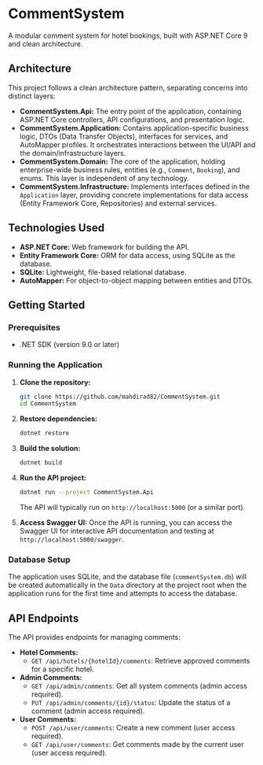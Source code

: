 # CommentSystem

A modular comment system for hotel bookings, built with ASP.NET Core 9 and clean architecture.

## Architecture

This project follows a clean architecture pattern, separating concerns into distinct layers:

*   **CommentSystem.Api:** The entry point of the application, containing ASP.NET Core controllers, API configurations, and presentation logic.
*   **CommentSystem.Application:** Contains application-specific business logic, DTOs (Data Transfer Objects), interfaces for services, and AutoMapper profiles. It orchestrates interactions between the UI/API and the domain/infrastructure layers.
*   **CommentSystem.Domain:** The core of the application, holding enterprise-wide business rules, entities (e.g., `Comment`, `Booking`), and enums. This layer is independent of any technology.
*   **CommentSystem.Infrastructure:** Implements interfaces defined in the `Application` layer, providing concrete implementations for data access (Entity Framework Core, Repositories) and external services.

## Technologies Used

*   **ASP.NET Core:** Web framework for building the API.
*   **Entity Framework Core:** ORM for data access, using SQLite as the database.
*   **SQLite:** Lightweight, file-based relational database.
*   **AutoMapper:** For object-to-object mapping between entities and DTOs.

## Getting Started

### Prerequisites

*   .NET SDK (version 9.0 or later)

### Running the Application

1.  **Clone the repository:**
    ```bash
    git clone https://github.com/mahdirad82/CommentSystem.git
    cd CommentSystem
    ```
2.  **Restore dependencies:**
    ```bash
    dotnet restore
    ```
3.  **Build the solution:**
    ```bash
    dotnet build
    ```
4.  **Run the API project:**
    ```bash
    dotnet run --project CommentSystem.Api
    ```

    The API will typically run on `http://localhost:5000` (or a similar port).

5.  **Access Swagger UI:**
    Once the API is running, you can access the Swagger UI for interactive API documentation and testing at `http://localhost:5000/swagger`.

### Database Setup

The application uses SQLite, and the database file (`commentSystem.db`) will be created automatically in the `Data` directory at the project root when the application runs for the first time and attempts to access the database.

## API Endpoints

The API provides endpoints for managing comments:

*   **Hotel Comments:**
    *   `GET /api/hotels/{hotelId}/comments`: Retrieve approved comments for a specific hotel.
*   **Admin Comments:**
    *   `GET /api/admin/comments`: Get all system comments (admin access required).
    *   `PUT /api/admin/comments/{id}/status`: Update the status of a comment (admin access required).
*   **User Comments:**
    *   `POST /api/user/comments`: Create a new comment (user access required).
    *   `GET /api/user/comments`: Get comments made by the current user (user access required).

